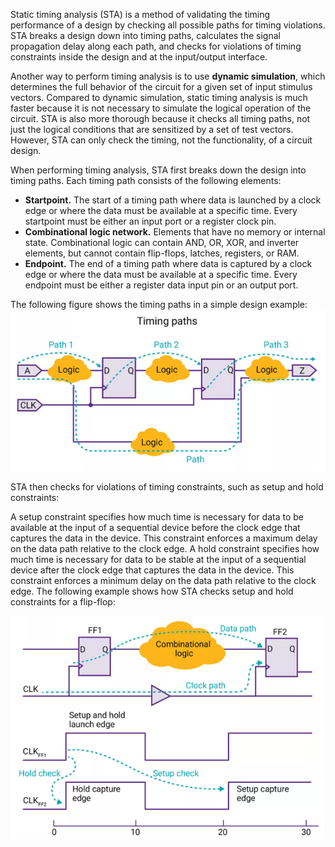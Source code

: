 
Static timing analysis (STA) is a method of validating the timing performance of a design by checking all possible paths for timing violations. STA breaks a design down into timing paths, calculates the signal propagation delay along each path, and checks for violations of timing constraints inside the design and at the input/output interface.

Another way to perform timing analysis is to use **dynamic simulation**, which determines the full behavior of the circuit for a given set of input stimulus vectors. Compared to dynamic simulation, static timing analysis is much faster because it is not necessary to simulate the logical operation of the circuit. STA is also more thorough because it checks all timing paths, not just the logical conditions that are sensitized by a set of test vectors. However, STA can only check the timing, not the functionality, of a circuit design.

When performing timing analysis, STA first breaks down the design into timing paths. Each timing path consists of the following elements:

- **Startpoint.** The start of a timing path where data is launched by a clock edge or where the data must be available at a specific time. Every startpoint must be either an input port or a register clock pin.
- **Combinational logic network.** Elements that have no memory or internal state. Combinational logic can contain AND, OR, XOR, and inverter elements, but cannot contain flip-flops, latches, registers, or RAM.
- **Endpoint.** The end of a timing path where data is captured by a clock edge or where the data must be available at a specific time. Every endpoint must be either a register data input pin or an output port.

The following figure shows the timing paths in a simple design example:
![](../media/Pasted%20image%2020230918083330.png)

STA then checks for violations of timing constraints, such as setup and hold constraints:

A setup constraint specifies how much time is necessary for data to be available at the input of a sequential device before the clock edge that captures the data in the device. This constraint enforces a maximum delay on the data path relative to the clock edge.
A hold constraint specifies how much time is necessary for data to be stable at the input of a sequential device after the clock edge that captures the data in the device. This constraint enforces a minimum delay on the data path relative to the clock edge.
The following example shows how STA checks setup and hold constraints for a flip-flop:

![](../media/Pasted%20image%2020230918083516.png)